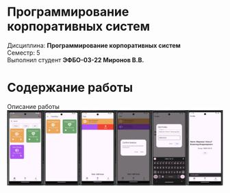 # Программирование корпоративных систем
Дисциплина: **Программирование корпоративных систем** <br>
Семестр: 5 <br>
Выполнил студент **ЭФБО-03-22 Миронов В.В.** <br>

# Содержание работы
Описание работы <br>
![Фотография работы](/images/image(4).jpg "Фотография работы")